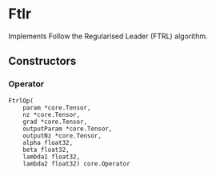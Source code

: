 
# Ftlr

Implements Follow the Regularised Leader (FTRL) algorithm.

## Constructors

### Operator


```
FtrlOp(
    param *core.Tensor,
    nz *core.Tensor,
    grad *core.Tensor,
    outputParam *core.Tensor,
    outputNz *core.Tensor,
    alpha float32,
    beta float32,
    lambda1 float32,
    lambda2 float32) core.Operator
```

